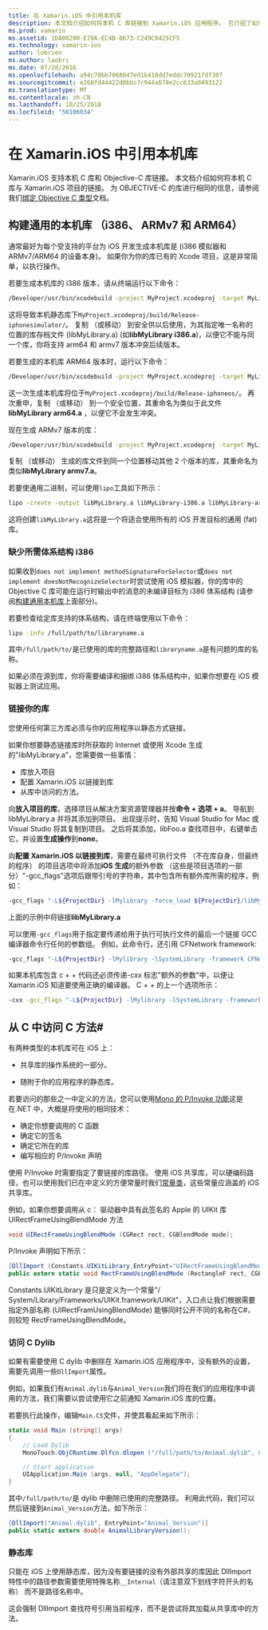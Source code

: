 ```yaml
---
title: 在 Xamarin.iOS 中引用本机库
description: 本文档介绍如何将本机 C 库链接到 Xamarin.iOS 应用程序。 它介绍了如何构建通用的本机库和访问 C 方法从C#。
ms.prod: xamarin
ms.assetid: 1DA80280-E78A-EC4B-8673-C249C8425CF5
ms.technology: xamarin-ios
author: lobrien
ms.author: laobri
ms.date: 07/28/2016
ms.openlocfilehash: a94c70bb7068847ed1b410dd7eddc70921fdf307
ms.sourcegitcommit: e268fd44422d0bbc7c944a678e2cc633a0493122
ms.translationtype: MT
ms.contentlocale: zh-CN
ms.lasthandoff: 10/25/2018
ms.locfileid: "50106034"
---
```

# <a name="referencing-native-libraries-in-xamarinios"></a>在 Xamarin.iOS 中引用本机库

Xamarin.iOS 支持本机 C 库和 Objective-C 库链接。 本文档介绍如何将本机 C 库与 Xamarin.iOS 项目的链接。 为 OBJECTIVE-C 的库进行相同的信息，请参阅我们[绑定 Objective C 类型](~/ios/platform/binding-objective-c/index.md)文档。

<a name="building_native" />

## <a name="building-universal-native-libraries-i386-armv7-and-arm64"></a>构建通用的本机库 （i386、 ARMv7 和 ARM64）

通常最好为每个受支持的平台为 iOS 开发生成本机库是 (i386 模拟器和 ARMv7/ARM64 的设备本身)。 如果你为你的库已有的 Xcode 项目，这是非常简单，以执行操作。

若要生成本机库的 i386 版本，请从终端运行以下命令：

```bash
/Developer/usr/bin/xcodebuild -project MyProject.xcodeproj -target MyLibrary -sdk iphonesimulator -arch i386 -configuration Release clean build
```

这将导致本机静态库下`MyProject.xcodeproj/build/Release-iphonesimulator/`。 复制 （或移动） 到安全供以后使用，为其指定唯一名称的位置的库存档文件 (libMyLibrary.a) (如**libMyLibrary i386.a**)，以便它不能与同一个库，你将支持 arm64 和 armv7 版本冲突后续版本。

若要生成的本机库 ARM64 版本时，运行以下命令：

```bash
/Developer/usr/bin/xcodebuild -project MyProject.xcodeproj -target MyLibrary -sdk iphoneos -arch arm64 -configuration Release clean build
```

这一次生成本机库将位于`MyProject.xcodeproj/build/Release-iphoneos/`。 再次重申，复制 （或移动） 到一个安全位置，其重命名为类似于此文件**libMyLibrary arm64.a** ，以便它不会发生冲突。

现在生成 ARMv7 版本的库：

```bash
/Developer/usr/bin/xcodebuild -project MyProject.xcodeproj -target MyLibrary -sdk iphoneos -arch armv7 -configuration Release clean build
```

复制 （或移动） 生成的库文件到同一个位置移动其他 2 个版本的库，其重命名为类似**libMyLibrary armv7.a**。

若要使通用二进制，可以使用`lipo`工具如下所示：

```bash
lipo -create -output libMyLibrary.a libMyLibrary-i386.a libMyLibrary-arm64.a libMyLibrary-armv7.a
```

这将创建`libMyLibrary.a`这将是一个将适合使用所有的 iOS 开发目标的通用 (fat) 库。


### <a name="missing-required-architecture-i386"></a>缺少所需体系结构 i386

如果收到`does not implement methodSignatureForSelector`或`does not implement doesNotRecognizeSelector`时尝试使用 iOS 模拟器，你的库中的 Objective C 库可能在运行时输出中的消息的未编译目标为 i386 体系结构 (请参阅[构建通用本机库](#building_native)上面部分)。

若要检查给定库支持的体系结构，请在终端使用以下命令：

```bash
lipo -info /full/path/to/libraryname.a
```

其中`/full/path/to/`是已使用的库的完整路径和`libraryname.a`是有问题的库的名称。

如果必须在源到库，你将需要编译和捆绑 i386 体系结构中，如果你想要在 iOS 模拟器上测试应用。

### <a name="linking-your-library"></a>链接你的库

您使用任何第三方库必须与你的应用程序以静态方式链接。 

如果你想要静态链接库时所获取的 Internet 或使用 Xcode 生成的"libMyLibrary.a"，您需要做一些事情：

-  库放入项目
-  配置 Xamarin.iOS 以链接到库
-  从库中访问的方法。


向**放入项目的库**，选择项目从解决方案资源管理器并按**命令 + 选项 + a**。 导航到 libMyLibrary.a 并将其添加到项目。 出现提示时，告知 Visual Studio for Mac 或 Visual Studio 将其复制到项目。 之后将其添加，libFoo.a 查找项目中，右键单击它，并设置**生成操作**到**none**。

向**配置 Xamarin.iOS 以链接到库**，需要在最终可执行文件 （不在库自身，但最终的程序） 的项目选项中将添加**iOS 生成**的额外参数 （这些是项目选项的一部分）"-gcc_flags"选项后跟带引号的字符串，其中包含所有额外库所需的程序，例如：

```bash
-gcc_flags "-L${ProjectDir} -lMylibrary -force_load ${ProjectDir}/libMyLibrary.a"
```

上面的示例中将链接**libMyLibrary.a**

可以使用`-gcc_flags`用于指定要传递给用于执行可执行文件的最后一个链接 GCC 编译器命令行任何的参数组。 例如，此命令行，还引用 CFNetwork framework:

```bash
-gcc_flags "-L${ProjectDir} -lMylibrary -lSystemLibrary -framework CFNetwork -force_load ${ProjectDir}/libMyLibrary.a"
```

如果本机库包含 c + + 代码还必须传递-cxx 标志"额外的参数"中，以便让 Xamarin.iOS 知道要使用正确的编译器。 C + + 的上一个选项所示：

```bash
-cxx -gcc_flags "-L${ProjectDir} -lMylibrary -lSystemLibrary -framework CFNetwork -force_load ${ProjectDir}/libMyLibrary.a"
```

<a name="Accessing_C_Methods_from_C#" />

## <a name="accessing-c-methods-from-c35"></a>从 C 中访问 C 方法&#35;

有两种类型的本机库可在 iOS 上：

-  共享库的操作系统的一部分。

-  随附于你的应用程序的静态库。


若要访问的那些之一中定义的方法，您可以使用[Mono 的 P/Invoke 功能](http://www.mono-project.com/docs/advanced/pinvoke/)这是在.NET 中，大概是将使用的相同技术：

-  确定你想要调用的 C 函数
-  确定它的签名
-  确定它所在的库
-  编写相应的 P/Invoke 声明


使用 P/Invoke 时需要指定了要链接的库路径。 使用 iOS 共享库，可以硬编码路径，也可以使用我们已在中定义的方便常量时我们[常量类](https://developer.xamarin.com/api/type/Constants/)，这些常量应涵盖的 iOS 共享库。

例如，如果你想要调用从 c： 驱动器中具有此签名的 Apple 的 UIKit 库 UIRectFrameUsingBlendMode 方法

```csharp
void UIRectFrameUsingBlendMode (CGRect rect, CGBlendMode mode);
```

P/Invoke 声明如下所示：

```csharp
[DllImport (Constants.UIKitLibrary,EntryPoint="UIRectFrameUsingBlendMode")]
public extern static void RectFrameUsingBlendMode (RectangleF rect, CGBlendMode blendMode);
```

Constants.UIKitLibrary 是只是定义为一个常量"/ System/Library/Frameworks/UIKit.framework/UIKit"，入口点让我们根据需要指定外部名称 (UIRectFramUsingBlendMode) 能够同时公开不同的名称在C#，则较短 RectFrameUsingBlendMode。

<a name="Accessing_C_Dylibs" />

### <a name="accessing-c-dylibs"></a>访问 C Dylib

如果有需要使用 C dylib 中删除在 Xamarin.iOS 应用程序中，没有额外的设置，需要先调用一些`DllImport`属性。

例如，如果我们有`Animal.dylib`与`Animal_Version`我们将在我们的应用程序中调用的方法，我们需要以尝试使用它之前通知 Xamarin.iOS 库的位置。

若要执行此操作，编辑`Main.CS`文件，并使其看起来如下所示：

```csharp
static void Main (string[] args)
{
    // Load Dylib
    MonoTouch.ObjCRuntime.Dlfcn.dlopen ("/full/path/to/Animal.dylib", 0);

    // Start application
    UIApplication.Main (args, null, "AppDelegate");
}
```

其中`/full/path/to/`是 dylib 中删除已使用的完整路径。 利用此代码，我们可以然后链接到`Animal_Version`方法，如下所示：

```csharp
[DllImport("Animal.dylib", EntryPoint="Animal_Version")]
public static extern double AnimalLibraryVersion();
```

<a name="Static_Libraries" />

### <a name="static-libraries"></a>静态库

只能在 iOS 上使用静态库，因为没有要链接的没有外部共享的库因此 DllImport 特性中的路径参数需要使用特殊名称`__Internal`（请注意双下划线字符开头的名称） 而不是路径名称中。

这会强制 DllImport 查找符号引用当前程序，而不是尝试将其加载从共享库中的方法。

